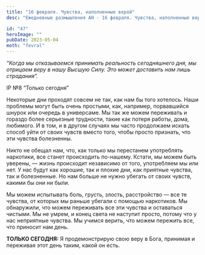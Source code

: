 ```yaml
---
title: "16 февраля. Чувства, наполненные верой"
desc: "Ежедневные размышления АН - 16 февраля. Чувства, наполненные верой"

id: "47"
heroImage: ""
pubDate: 2023-05-04
moth: "fevral"
---
```


_“Когда мы отказываемся принимать реальность сегодняшнего дня, мы отрицаем
веру в нашу Высшую Силу. Это может доставить нам лишь страдания”._

IP №8 “Только сегодня”

Некоторые дни проходят совсем не так, как нам бы того хотелось. Наши проблемы
могут быть очень простыми, как, например, порвавшийся шнурок или очередь в
универсаме. Мы так же можем переживать и гораздо более серьезные трудности,
такие как потеря работы, дома, любимого. И в том, и в другом случаях мы часто
продолжаем искать способ уйти от своих чувств вместо того, чтобы просто
признать, что эти чувства болезненны.

Никто не обещал нам, что, как только мы перестанем употреблять наркотики, все
станет происходить по-нашему. Кстати, мы можем быть уверены, — жизнь
происходит независимо от того, употребляем мы или нет. У нас будут как
хорошие, так и плохие дни, как приятные чувства, так и болезненные. Но нам
больше не нужно убегать от своих чувств, какими бы они ни были.

Мы можем испытывать боль, грусть, злость, расстройство — все те чувства, от
которых мы раньше убегали с помощью наркотиков. Мы обнаружили, что можем
переживать все эти чувства и оставаться чистыми. Мы не умрем, и конец света не
наступит просто, потому что у нас неприятные чувства. Мы учимся верить, что
можем пережить все, что приносит нам день.

**ТОЛЬКО СЕГОДНЯ:** Я продемонстрирую свою веру в Бога, принимая и переживая
этот день таким, какой он есть.
